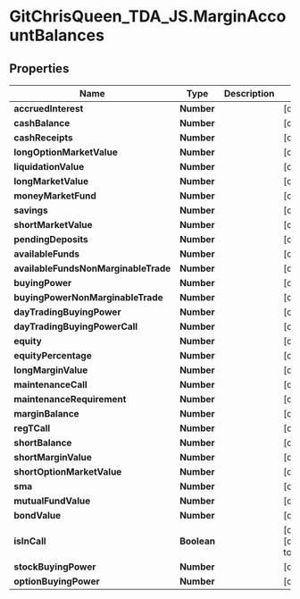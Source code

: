 # GitChrisQueen_TDA_JS.MarginAccountBalances

## Properties
Name | Type | Description | Notes
------------ | ------------- | ------------- | -------------
**accruedInterest** | **Number** |  | [optional] 
**cashBalance** | **Number** |  | [optional] 
**cashReceipts** | **Number** |  | [optional] 
**longOptionMarketValue** | **Number** |  | [optional] 
**liquidationValue** | **Number** |  | [optional] 
**longMarketValue** | **Number** |  | [optional] 
**moneyMarketFund** | **Number** |  | [optional] 
**savings** | **Number** |  | [optional] 
**shortMarketValue** | **Number** |  | [optional] 
**pendingDeposits** | **Number** |  | [optional] 
**availableFunds** | **Number** |  | [optional] 
**availableFundsNonMarginableTrade** | **Number** |  | [optional] 
**buyingPower** | **Number** |  | [optional] 
**buyingPowerNonMarginableTrade** | **Number** |  | [optional] 
**dayTradingBuyingPower** | **Number** |  | [optional] 
**dayTradingBuyingPowerCall** | **Number** |  | [optional] 
**equity** | **Number** |  | [optional] 
**equityPercentage** | **Number** |  | [optional] 
**longMarginValue** | **Number** |  | [optional] 
**maintenanceCall** | **Number** |  | [optional] 
**maintenanceRequirement** | **Number** |  | [optional] 
**marginBalance** | **Number** |  | [optional] 
**regTCall** | **Number** |  | [optional] 
**shortBalance** | **Number** |  | [optional] 
**shortMarginValue** | **Number** |  | [optional] 
**shortOptionMarketValue** | **Number** |  | [optional] 
**sma** | **Number** |  | [optional] 
**mutualFundValue** | **Number** |  | [optional] 
**bondValue** | **Number** |  | [optional] 
**isInCall** | **Boolean** |  | [optional] [default to false]
**stockBuyingPower** | **Number** |  | [optional] 
**optionBuyingPower** | **Number** |  | [optional] 
